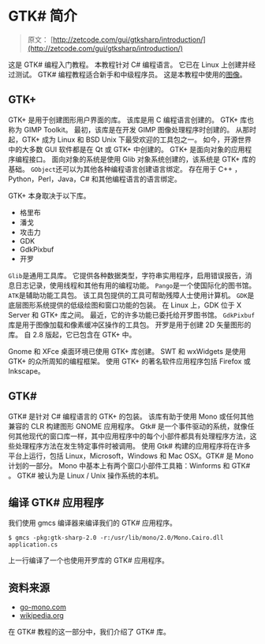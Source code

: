 # GTK# 简介

> 原文： [http://zetcode.com/gui/gtksharp/introduction/](http://zetcode.com/gui/gtksharp/introduction/)

这是 GTK# 编程入门教程。 本教程针对 C# 编程语言。 它已在 Linux 上创建并经过测试。 GTK# 编程教程适合新手和中级程序员。 这是本教程中使用的[图像](/img/gui/sharpgimg.tgz)。

## GTK+ 

GTK+  是用于创建图形用户界面的库。 该库是用 C 编程语言创建的。 GTK+ 库也称为 GIMP Toolkit。 最初，该库是在开发 GIMP 图像处理程序时创建的。 从那时起，GTK+ 成为 Linux 和 BSD Unix 下最受欢迎的工具包之一。 如今，开源世界中的大多数 GUI 软件都是在 Qt 或 GTK+ 中创建的。 GTK+ 是面向对象的应用程序编程接口。 面向对象的系统是使用 Glib 对象系统创建的，该系统是 GTK+ 库的基础。 `GObject`还可以为其他各种编程语言创建语言绑定。 存在用于 C++ ，Python，Perl，Java，C# 和其他编程语言的语言绑定。

GTK+ 本身取决于以下库。

*   格里布
*   潘戈
*   攻击力
*   GDK
*   GdkPixbuf
*   开罗

`Glib`是通用工具库。 它提供各种数据类型，字符串实用程序，启用错误报告，消息日志记录，使用线程和其他有用的编程功能。 `Pango`是一个使国际化的图书馆。 `ATK`是辅助功能工具包。 该工具包提供的工具可帮助残障人士使用计算机。 `GDK`是底层图形系统提供的低级绘图和窗口功能的包装。 在 Linux 上，GDK 位于 X Server 和 GTK+ 库之间。 最近，它的许多功能已委托给开罗图书馆。 `GdkPixbuf`库是用于图像加载和像素缓冲区操作的工具包。 开罗是用于创建 2D 矢量图形的库。 自 2.8 版起，它已包含在 GTK+ 中。

Gnome 和 XFce 桌面环境已使用 GTK+ 库创建。 SWT 和 wxWidgets 是使用 GTK+ 的众所周知的编程框架。 使用 GTK+ 的著名软件应用程序包括 Firefox 或 Inkscape。

## GTK# 

GTK# 是针对 C# 编程语言的 GTK+ 的包装。 该库有助于使用 Mono 或任何其他兼容的 CLR 构建图形 GNOME 应用程序。 Gtk# 是一个事件驱动的系统，就像任何其他现代的窗口库一样，其中应用程序中的每个小部件都具有处理程序方法，这些处理程序方法在发生特定事件时被调用。 使用 Gtk# 构建的应用程序将在许多平台上运行，包括 Linux，Microsoft，Windows 和 Mac OSX。GTK# 是 Mono 计划的一部分。 Mono 中基本上有两个窗口小部件工具箱：Winforms 和 GTK# 。 GTK# 被认为是 Linux / Unix 操作系统的本机。

## 编译 GTK# 应用程序

我们使用 gmcs 编译器来编译我们的 GTK# 应用程序。

```
$ gmcs -pkg:gtk-sharp-2.0 -r:/usr/lib/mono/2.0/Mono.Cairo.dll application.cs

```

上一行编译了一个也使用开罗库的 GTK# 应用程序。

## 资料来源

*   [go-mono.com](http://www.go-mono.com)
*   [wikipedia.org](http://wwww.wikipedia.org)

在 GTK# 教程的这一部分中，我们介绍了 GTK# 库。